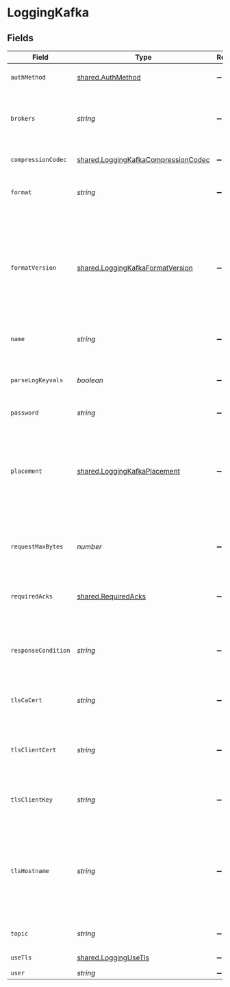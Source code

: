 # LoggingKafka


## Fields

| Field                                                                                                                                                                                                                      | Type                                                                                                                                                                                                                       | Required                                                                                                                                                                                                                   | Description                                                                                                                                                                                                                | Example                                                                                                                                                                                                                    |
| -------------------------------------------------------------------------------------------------------------------------------------------------------------------------------------------------------------------------- | -------------------------------------------------------------------------------------------------------------------------------------------------------------------------------------------------------------------------- | -------------------------------------------------------------------------------------------------------------------------------------------------------------------------------------------------------------------------- | -------------------------------------------------------------------------------------------------------------------------------------------------------------------------------------------------------------------------- | -------------------------------------------------------------------------------------------------------------------------------------------------------------------------------------------------------------------------- |
| `authMethod`                                                                                                                                                                                                               | [shared.AuthMethod](../../models/shared/authmethod.md)                                                                                                                                                                     | :heavy_minus_sign:                                                                                                                                                                                                         | SASL authentication method.                                                                                                                                                                                                |                                                                                                                                                                                                                            |
| `brokers`                                                                                                                                                                                                                  | *string*                                                                                                                                                                                                                   | :heavy_minus_sign:                                                                                                                                                                                                         | A comma-separated list of IP addresses or hostnames of Kafka brokers. Required.                                                                                                                                            |                                                                                                                                                                                                                            |
| `compressionCodec`                                                                                                                                                                                                         | [shared.LoggingKafkaCompressionCodec](../../models/shared/loggingkafkacompressioncodec.md)                                                                                                                                 | :heavy_minus_sign:                                                                                                                                                                                                         | The codec used for compression of your logs.                                                                                                                                                                               |                                                                                                                                                                                                                            |
| `format`                                                                                                                                                                                                                   | *string*                                                                                                                                                                                                                   | :heavy_minus_sign:                                                                                                                                                                                                         | A Fastly [log format string](https://docs.fastly.com/en/guides/custom-log-formats).                                                                                                                                        | %h %l %u %t "%r" %&gt;s %b                                                                                                                                                                                                 |
| `formatVersion`                                                                                                                                                                                                            | [shared.LoggingKafkaFormatVersion](../../models/shared/loggingkafkaformatversion.md)                                                                                                                                       | :heavy_minus_sign:                                                                                                                                                                                                         | The version of the custom logging format used for the configured endpoint. The logging call gets placed by default in `vcl_log` if `format_version` is set to `2` and in `vcl_deliver` if `format_version` is set to `1`.<br/> | 2                                                                                                                                                                                                                          |
| `name`                                                                                                                                                                                                                     | *string*                                                                                                                                                                                                                   | :heavy_minus_sign:                                                                                                                                                                                                         | The name for the real-time logging configuration.                                                                                                                                                                          | test-log-endpoint                                                                                                                                                                                                          |
| `parseLogKeyvals`                                                                                                                                                                                                          | *boolean*                                                                                                                                                                                                                  | :heavy_minus_sign:                                                                                                                                                                                                         | Enables parsing of key=value tuples from the beginning of a logline, turning them into [record headers](https://cwiki.apache.org/confluence/display/KAFKA/KIP-82+-+Add+Record+Headers).                                    |                                                                                                                                                                                                                            |
| `password`                                                                                                                                                                                                                 | *string*                                                                                                                                                                                                                   | :heavy_minus_sign:                                                                                                                                                                                                         | SASL password.                                                                                                                                                                                                             |                                                                                                                                                                                                                            |
| `placement`                                                                                                                                                                                                                | [shared.LoggingKafkaPlacement](../../models/shared/loggingkafkaplacement.md)                                                                                                                                               | :heavy_minus_sign:                                                                                                                                                                                                         | Where in the generated VCL the logging call should be placed. If not set, endpoints with `format_version` of 2 are placed in `vcl_log` and those with `format_version` of 1 are placed in `vcl_deliver`.<br/>              | null                                                                                                                                                                                                                       |
| `requestMaxBytes`                                                                                                                                                                                                          | *number*                                                                                                                                                                                                                   | :heavy_minus_sign:                                                                                                                                                                                                         | The maximum number of bytes sent in one request. Defaults `0` (no limit).                                                                                                                                                  |                                                                                                                                                                                                                            |
| `requiredAcks`                                                                                                                                                                                                             | [shared.RequiredAcks](../../models/shared/requiredacks.md)                                                                                                                                                                 | :heavy_minus_sign:                                                                                                                                                                                                         | The number of acknowledgements a leader must receive before a write is considered successful.                                                                                                                              |                                                                                                                                                                                                                            |
| `responseCondition`                                                                                                                                                                                                        | *string*                                                                                                                                                                                                                   | :heavy_minus_sign:                                                                                                                                                                                                         | The name of an existing condition in the configured endpoint, or leave blank to always execute.                                                                                                                            | null                                                                                                                                                                                                                       |
| `tlsCaCert`                                                                                                                                                                                                                | *string*                                                                                                                                                                                                                   | :heavy_minus_sign:                                                                                                                                                                                                         | A secure certificate to authenticate a server with. Must be in PEM format.                                                                                                                                                 |                                                                                                                                                                                                                            |
| `tlsClientCert`                                                                                                                                                                                                            | *string*                                                                                                                                                                                                                   | :heavy_minus_sign:                                                                                                                                                                                                         | The client certificate used to make authenticated requests. Must be in PEM format.                                                                                                                                         |                                                                                                                                                                                                                            |
| `tlsClientKey`                                                                                                                                                                                                             | *string*                                                                                                                                                                                                                   | :heavy_minus_sign:                                                                                                                                                                                                         | The client private key used to make authenticated requests. Must be in PEM format.                                                                                                                                         |                                                                                                                                                                                                                            |
| `tlsHostname`                                                                                                                                                                                                              | *string*                                                                                                                                                                                                                   | :heavy_minus_sign:                                                                                                                                                                                                         | The hostname to verify the server's certificate. This should be one of the Subject Alternative Name (SAN) fields for the certificate. Common Names (CN) are not supported.                                                 |                                                                                                                                                                                                                            |
| `topic`                                                                                                                                                                                                                    | *string*                                                                                                                                                                                                                   | :heavy_minus_sign:                                                                                                                                                                                                         | The Kafka topic to send logs to. Required.                                                                                                                                                                                 |                                                                                                                                                                                                                            |
| `useTls`                                                                                                                                                                                                                   | [shared.LoggingUseTls](../../models/shared/loggingusetls.md)                                                                                                                                                               | :heavy_minus_sign:                                                                                                                                                                                                         | Whether to use TLS.                                                                                                                                                                                                        |                                                                                                                                                                                                                            |
| `user`                                                                                                                                                                                                                     | *string*                                                                                                                                                                                                                   | :heavy_minus_sign:                                                                                                                                                                                                         | SASL user.                                                                                                                                                                                                                 |                                                                                                                                                                                                                            |